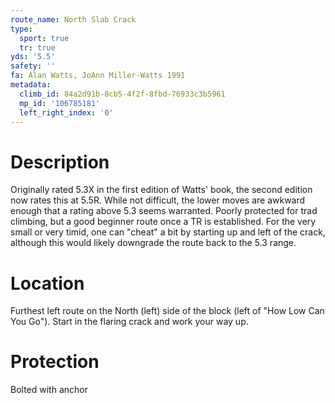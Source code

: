 ```yaml
---
route_name: North Slab Crack
type:
  sport: true
  tr: true
yds: '5.5'
safety: ''
fa: Alan Watts, JoAnn Miller-Watts 1991
metadata:
  climb_id: 84a2d91b-8cb5-4f2f-8fbd-76933c3b5961
  mp_id: '106785181'
  left_right_index: '0'
---
```

# Description
Originally rated 5.3X in the first edition of Watts' book, the second edition now rates this at 5.5R.  While not difficult, the lower moves are awkward enough that a rating above 5.3 seems warranted.  Poorly protected for trad climbing, but a good beginner route once a TR is established.  For the very small or very timid, one can "cheat" a bit by starting up and left of the crack, although this would likely downgrade the route back to the 5.3 range.

# Location
Furthest left route on the North (left) side of the block (left of "How Low Can You Go").  Start in the flaring crack and work your way up.

# Protection
Bolted with anchor
